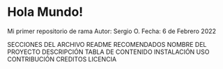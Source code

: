 # Hola Mundo!
Mi primer repositorio de rama
Autor: Sergio O.
Fecha: 6 de Febrero 2022

SECCIONES DEL ARCHIVO README RECOMENDADOS
NOMBRE DEL PROYECTO
DESCRIPCIÓN
TABLA DE CONTENIDO
INSTALACIÓN
USO
CONTRIBUCIÓN
CREDITOS
LICENCIA
